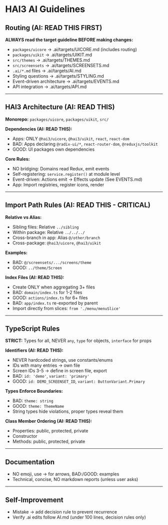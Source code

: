 # HAI3 AI Guidelines

## Routing (AI: READ THIS FIRST)

**ALWAYS read the target guideline BEFORE making changes:**

- `packages/uicore` -> .ai/targets/UICORE.md (includes routing)
- `packages/uikit` -> .ai/targets/UIKIT.md
- `src/themes` -> .ai/targets/THEMES.md
- `src/screensets` -> .ai/targets/SCREENSETS.md
- `.ai/*.md` files -> .ai/targets/AI.md
- Styling questions -> .ai/targets/STYLING.md
- Event-driven architecture -> .ai/targets/EVENTS.md
- API integration -> .ai/targets/API.md

---

## HAI3 Architecture (AI: READ THIS)

**Monorepo:** `packages/uicore`, `packages/uikit`, `src/`

**Dependencies (AI: READ THIS):**
- Apps: ONLY `@hai3/uicore`, `@hai3/uikit`, `react`, `react-dom`
- BAD: Apps declaring `@radix-ui/*`, `react-router-dom`, `@reduxjs/toolkit`
- GOOD: UI packages own dependencies

**Core Rules:**
- NO bridging: Domains read Redux, emit events
- Self-registering: `service.register()` at module level
- Event-driven: Actions emit -> Effects update (See EVENTS.md)
- App: Import registries, register icons, render

---

## Import Path Rules (AI: READ THIS - CRITICAL)

**Relative vs Alias:**
- Sibling files: Relative `../sibling`
- Within package: Relative `../../../`
- Cross-branch in app: Alias `@/other/branch`
- Cross-package: `@hai3/uicore`, `@hai3/uikit`

**Examples:**
- BAD: `@/screensets/.../screens/theme`
- GOOD: `../theme/Screen`

**Index Files (AI: READ THIS):**
- Create ONLY when aggregating 3+ files
- BAD: `domain/index.ts` for 1-2 files
- GOOD: `actions/index.ts` for 6+ files
- BAD: `app/index.ts` re-exported by parent
- Import directly from slices: `from './menu/menuSlice'`

---

## TypeScript Rules

**STRICT:** Types for all, NEVER `any`, `type` for objects, `interface` for props

**Identifiers (AI: READ THIS):**
- NEVER hardcoded strings, use constants/enums
- IDs with many entries -> own file
- Screen IDs 3-5 -> define in screen file, export
- BAD: `id: 'demo'`, `variant: 'primary'`
- GOOD: `id: DEMO_SCREENSET_ID`, `variant: ButtonVariant.Primary`

**Types Enforce Boundaries:**
- BAD: `theme: string`
- GOOD: `theme: ThemeName`
- String types hide violations, proper types reveal them

**Class Member Ordering (AI: READ THIS):**
- Properties: public, protected, private
- Constructor
- Methods: public, protected, private

---

## Documentation

- NO emoji, use -> for arrows, BAD:/GOOD: examples
- Technical, concise, NO markdown reports (unless user asks)

---

## Self-Improvement

- Mistake -> add decision rule to prevent recurrence
- Verify .ai edits follow AI.md (under 100 lines, decision rules only)

